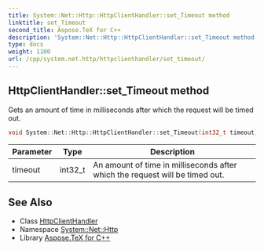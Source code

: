 ```yaml
---
title: System::Net::Http::HttpClientHandler::set_Timeout method
linktitle: set_Timeout
second_title: Aspose.TeX for C++
description: 'System::Net::Http::HttpClientHandler::set_Timeout method. Gets an amount of time in milliseconds after which the request will be timed out in C++.'
type: docs
weight: 1100
url: /cpp/system.net.http/httpclienthandler/set_timeout/
---
```

## HttpClientHandler::set_Timeout method


Gets an amount of time in milliseconds after which the request will be timed out.

```cpp
void System::Net::Http::HttpClientHandler::set_Timeout(int32_t timeout)
```


| Parameter | Type | Description |
| --- | --- | --- |
| timeout | int32_t | An amount of time in milliseconds after which the request will be timed out. |

## See Also

* Class [HttpClientHandler](../)
* Namespace [System::Net::Http](../../)
* Library [Aspose.TeX for C++](../../../)
